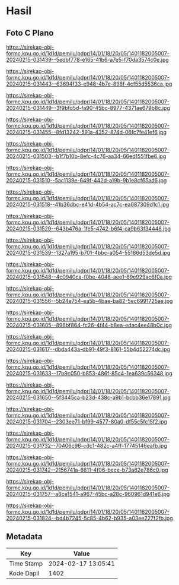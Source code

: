 # Hasil

## Foto C Plano

https://sirekap-obj-formc.kpu.go.id/1d1d/pemilu/pdpr/14/01/18/20/05/1401182005007-20240215-031439--5edbf778-e165-41b6-a7e5-f70da3574c0e.jpg

https://sirekap-obj-formc.kpu.go.id/1d1d/pemilu/pdpr/14/01/18/20/05/1401182005007-20240215-031443--63694f33-e948-4b7e-898f-4cf55d5536ca.jpg

https://sirekap-obj-formc.kpu.go.id/1d1d/pemilu/pdpr/14/01/18/20/05/1401182005007-20240215-031449--3f9bfd5d-fa90-45bc-8977-4371ae679b8c.jpg

https://sirekap-obj-formc.kpu.go.id/1d1d/pemilu/pdpr/14/01/18/20/05/1401182005007-20240215-031455--8fd13242-591a-4352-874d-06fc7fe41ef6.jpg

https://sirekap-obj-formc.kpu.go.id/1d1d/pemilu/pdpr/14/01/18/20/05/1401182005007-20240215-031503--b1f7b10b-8efc-4c76-aa34-66ed1551fbe6.jpg

https://sirekap-obj-formc.kpu.go.id/1d1d/pemilu/pdpr/14/01/18/20/05/1401182005007-20240215-031510--5ac1139e-649f-442d-a19b-9b1e8cf65ad6.jpg

https://sirekap-obj-formc.kpu.go.id/1d1d/pemilu/pdpr/14/01/18/20/05/1401182005007-20240215-031518--41b36dbc-e41d-4b54-ac7c-ea087309d1c1.jpg

https://sirekap-obj-formc.kpu.go.id/1d1d/pemilu/pdpr/14/01/18/20/05/1401182005007-20240215-031529--643b476a-1fe5-4742-b6f4-ca9b63f34448.jpg

https://sirekap-obj-formc.kpu.go.id/1d1d/pemilu/pdpr/14/01/18/20/05/1401182005007-20240215-031539--1327a195-b701-4bbc-a054-55186d53de5d.jpg

https://sirekap-obj-formc.kpu.go.id/1d1d/pemilu/pdpr/14/01/18/20/05/1401182005007-20240215-031548--4c0940ca-f0be-4048-aee1-69e929ac6f0a.jpg

https://sirekap-obj-formc.kpu.go.id/1d1d/pemilu/pdpr/14/01/18/20/05/1401182005007-20240215-031556--5b24e754-ea5b-4bae-ba82-5ec6991725ae.jpg

https://sirekap-obj-formc.kpu.go.id/1d1d/pemilu/pdpr/14/01/18/20/05/1401182005007-20240215-031605--896bf864-fc26-4f44-b8ea-edac4ee48b0c.jpg

https://sirekap-obj-formc.kpu.go.id/1d1d/pemilu/pdpr/14/01/18/20/05/1401182005007-20240215-031617--dbda443a-db91-49f3-8161-55b4d52274dc.jpg

https://sirekap-obj-formc.kpu.go.id/1d1d/pemilu/pdpr/14/01/18/20/05/1401182005007-20240215-031633--17b9c050-b853-486f-85c4-1ea639c56348.jpg

https://sirekap-obj-formc.kpu.go.id/1d1d/pemilu/pdpr/14/01/18/20/05/1401182005007-20240215-031650--5f3445ca-b23d-438c-a9b1-bcbb36e17891.jpg

https://sirekap-obj-formc.kpu.go.id/1d1d/pemilu/pdpr/14/01/18/20/05/1401182005007-20240215-031704--2303ee71-bf99-4577-80a0-df55c5fc15f2.jpg

https://sirekap-obj-formc.kpu.go.id/1d1d/pemilu/pdpr/14/01/18/20/05/1401182005007-20240215-031732--70406c96-cdc1-482c-a4ff-17745146eafb.jpg

https://sirekap-obj-formc.kpu.go.id/1d1d/pemilu/pdpr/14/01/18/20/05/1401182005007-20240215-031742--2156741a-6611-4f06-bece-b73a62e786c0.jpg

https://sirekap-obj-formc.kpu.go.id/1d1d/pemilu/pdpr/14/01/18/20/05/1401182005007-20240215-031757--a6ce1541-a967-45bc-a28c-960961d941e6.jpg

https://sirekap-obj-formc.kpu.go.id/1d1d/pemilu/pdpr/14/01/18/20/05/1401182005007-20240215-031824--bd4b7245-5c85-4b62-b935-a03ee227f2fb.jpg


## Metadata

| Key        | Value               |
| ---------- | ------------------- |
| Time Stamp | 2024-02-17 13:05:41 |
| Kode Dapil | 1402                |



